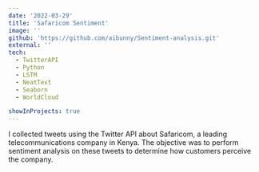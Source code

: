 ```yaml
---
date: '2022-03-29'
title: 'Safaricom Sentiment'
image: ''
github: 'https://github.com/aibunny/Sentiment-analysis.git'
external: ''
tech:
  - TwitterAPI
  - Python
  - LSTM
  - NeatText
  - Seaborn
  - WorldCloud

showInProjects: true
---
```


I collected tweets using the Twitter API about Safaricom, a leading telecommunications company in Kenya. The objective was to perform sentiment analysis on these tweets to determine how customers perceive the company.

